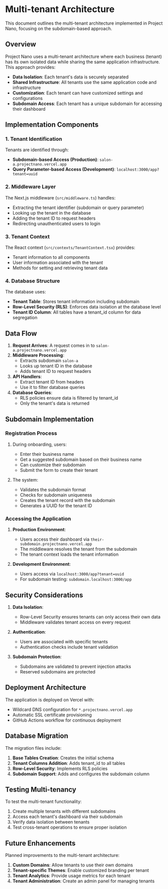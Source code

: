 # Multi-tenant Architecture

This document outlines the multi-tenant architecture implemented in Project Nano, focusing on the subdomain-based approach.

## Overview

Project Nano uses a multi-tenant architecture where each business (tenant) has its own isolated data while sharing the same application infrastructure. This approach provides:

- **Data Isolation**: Each tenant's data is securely separated
- **Shared Infrastructure**: All tenants use the same application code and infrastructure
- **Customization**: Each tenant can have customized settings and configurations
- **Subdomain Access**: Each tenant has a unique subdomain for accessing their dashboard

## Implementation Components

### 1. Tenant Identification

Tenants are identified through:

- **Subdomain-based Access (Production)**: `salon-a.projectnano.vercel.app`
- **Query Parameter-based Access (Development)**: `localhost:3000/app?tenant=uuid`

### 2. Middleware Layer

The Next.js middleware (`src/middleware.ts`) handles:

- Extracting the tenant identifier (subdomain or query parameter)
- Looking up the tenant in the database
- Adding the tenant ID to request headers
- Redirecting unauthenticated users to login

### 3. Tenant Context

The React context (`src/contexts/TenantContext.tsx`) provides:

- Tenant information to all components
- User information associated with the tenant
- Methods for setting and retrieving tenant data

### 4. Database Structure

The database uses:

- **Tenant Table**: Stores tenant information including subdomain
- **Row-Level Security (RLS)**: Enforces data isolation at the database level
- **Tenant ID Column**: All tables have a tenant_id column for data segregation

## Data Flow

1. **Request Arrives**: A request comes in to `salon-a.projectnano.vercel.app`
2. **Middleware Processing**: 
   - Extracts subdomain `salon-a`
   - Looks up tenant ID in the database
   - Adds tenant ID to request headers
3. **API Handlers**:
   - Extract tenant ID from headers
   - Use it to filter database queries
4. **Database Queries**:
   - RLS policies ensure data is filtered by tenant_id
   - Only the tenant's data is returned

## Subdomain Implementation

### Registration Process

1. During onboarding, users:
   - Enter their business name
   - Get a suggested subdomain based on their business name
   - Can customize their subdomain
   - Submit the form to create their tenant

2. The system:
   - Validates the subdomain format
   - Checks for subdomain uniqueness
   - Creates the tenant record with the subdomain
   - Generates a UUID for the tenant ID

### Accessing the Application

1. **Production Environment**:
   - Users access their dashboard via `their-subdomain.projectnano.vercel.app`
   - The middleware resolves the tenant from the subdomain
   - The tenant context loads the tenant information

2. **Development Environment**:
   - Users access via `localhost:3000/app?tenant=uuid`
   - For subdomain testing: `subdomain.localhost:3000/app`

## Security Considerations

1. **Data Isolation**:
   - Row-Level Security ensures tenants can only access their own data
   - Middleware validates tenant access on every request

2. **Authentication**:
   - Users are associated with specific tenants
   - Authentication checks include tenant validation

3. **Subdomain Protection**:
   - Subdomains are validated to prevent injection attacks
   - Reserved subdomains are protected

## Deployment Architecture

The application is deployed on Vercel with:

- Wildcard DNS configuration for `*.projectnano.vercel.app`
- Automatic SSL certificate provisioning
- GitHub Actions workflow for continuous deployment

## Database Migration

The migration files include:

1. **Base Tables Creation**: Creates the initial schema
2. **Tenant Columns Addition**: Adds tenant_id to all tables
3. **Row-Level Security**: Implements RLS policies
4. **Subdomain Support**: Adds and configures the subdomain column

## Testing Multi-tenancy

To test the multi-tenant functionality:

1. Create multiple tenants with different subdomains
2. Access each tenant's dashboard via their subdomain
3. Verify data isolation between tenants
4. Test cross-tenant operations to ensure proper isolation

## Future Enhancements

Planned improvements to the multi-tenant architecture:

1. **Custom Domains**: Allow tenants to use their own domains
2. **Tenant-specific Themes**: Enable customized branding per tenant
3. **Tenant Analytics**: Provide usage metrics for each tenant
4. **Tenant Administration**: Create an admin panel for managing tenants 